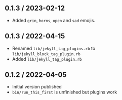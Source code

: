 ## 0.1.3 / 2023-02-12
  * Added `grin`, `horns`, `open` and `sad` emojis.

## 0.1.3 / 2022-04-15
  * Renamed `lib/jekyll_tag_plugins.rb` to  `lib/jekyll_block_tag_plugin.rb`
  * Added `lib/jekyll_tag_plugin.rb`
## 0.1.2 / 2022-04-05
  * Initial version published
  * `bin/run_this_first` is unfinished but plugins work
